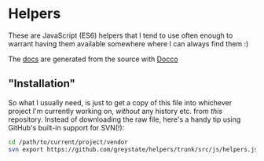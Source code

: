 Helpers
=======

These are JavaScript (ES6) helpers that I tend to use often enough to warrant
having them available somewhere where I can always find them :)

The [docs](docs/helpers.html) are generated from the source with [Docco][DOC]

[DOC]: https://ashkenas.com/docco/

## "Installation"

So what I usually need, is just to get a copy of this file into whichever project
I'm currently working on, *without* any history etc. from *this* repository.
Instead of downloading the raw file, here's a handy tip using GitHub's built-in support for SVN(!):

```bash
cd /path/to/current/project/vendor
svn export https://github.com/greystate/helpers/trunk/src/js/helpers.js helpers.js
```
